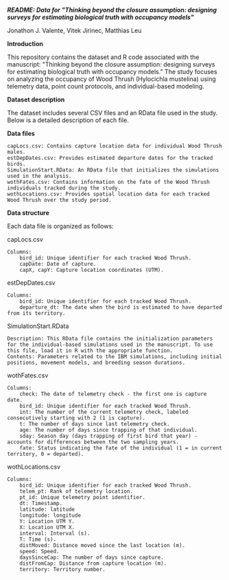 ***README: Data for "Thinking beyond the closure assumption: designing surveys for estimating biological truth with occupancy models"***

Jonathon J. Valente, Vitek Jirinec, Matthias Leu

**Introduction**

This repository contains the dataset and R code associated with the manuscript: "Thinking beyond the closure assumption: designing surveys for estimating biological truth with occupancy models." The study focuses on analyzing the occupancy of Wood Thrush (Hylocichla mustelina) using telemetry data, point count protocols, and individual-based modeling.

**Dataset description**

The dataset includes several CSV files and an RData file used in the study. Below is a detailed description of each file.

**Data files**

    capLocs.csv: Contains capture location data for individual Wood Thrush males.
    estDepDates.csv: Provides estimated departure dates for the tracked birds.
    SimulationStart.RData: An RData file that initializes the simulations used in the analysis.
    wothFates.csv: Contains information on the fate of the Wood Thrush individuals tracked during the study.
    wothLocations.csv: Provides spatial location data for each tracked Wood Thrush over the study period.

**Data structure**

Each data file is organized as follows:

capLocs.csv

    Columns:
        bird_id: Unique identifier for each tracked Wood Thrush.
        capDate: Date of capture.
        capX, capY: Capture location coordinates (UTM).

estDepDates.csv

    Columns:
        bird_id: Unique identifier for each tracked Wood Thrush.
        departure_dt: The date when the bird is estimated to have departed from its territory.

SimulationStart.RData

    Description: This RData file contains the initialization parameters for the individual-based simulations used in the manuscript. To use this file, load it in R with the appropriate function.
    Contents: Parameters related to the IBM simulations, including initial positions, movement models, and breeding season durations.

wothFates.csv

    Columns:
        check: The date of telemetry check - the first one is capture date.
        bird_id: Unique identifier for each tracked Wood Thrush.
        int: The number of the current telemetry check, labeled consecutively starting with 2 (1 is capture).
        t: The number of days since last telemetry check.
        age: The number of days since trapping of that individual.
        sday: Season day (days trapping of first bird that year) - accounts for differences between the two sampling years.
        fate: Status indicating the fate of the individual (1 = in current territory, 0 = departed).

wothLocations.csv

    Columns:
        bird_id: Unique identifier for each tracked Wood Thrush.
        telem_pt: Rank of telemetry location.
        pt_id: Unique telemetry point identifier.
        dt: Timestamp.
        latitude: latitude
        longitude: longitude
        Y: Location UTM Y.
        X: Location UTM X.
        interval: Interval (s).
        T: Time (s).
        distMoved: Distance moved since the last location (m).
        speed: Speed.
        daysSinceCap: The number of days since capture.
        distFromCap: Distance from capture location (m).
        territory: Territory number.
                
